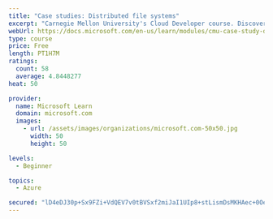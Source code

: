 ```yaml
---
title: "Case studies: Distributed file systems"
excerpt: "Carnegie Mellon University's Cloud Developer course. Discover how distributed file systems work, then learn about Hadoop and Ceph."
webUrl: https://docs.microsoft.com/en-us/learn/modules/cmu-case-study-distributed-file-systems/
type: course
price: Free
length: PT1H7M
ratings:
  count: 58
  average: 4.8448277
heat: 50

provider:
  name: Microsoft Learn
  domain: microsoft.com
  images:
    - url: /assets/images/organizations/microsoft.com-50x50.jpg
      width: 50
      height: 50

levels:
  - Beginner

topics:
  - Azure

secured: "lD4eDJ30p+Sx9FZi+VdQEV7v0tBVSxf2miJaI1UIp8+stLismDsMKHAec+0OeD4ptM2WUEwVTgmoQkMAStRe3Uq4Lr2Omob/XYABWc+D32ZZb5FaotaBPCpmPQE6LB1z8y2yYlYdLRnFJanPL7n5cXnV3xyec8yN6mPcqrBqHyFGP5jQvHbTOxBU4cWSCx5wkxchHSeChrZ3MUXOre3qxOyQ9asUTCH9W8PfHU3aYqChHMKSBP2Cdgu9Nc3ucrwK991Z5UNW5ZE24h/QKNvEprJ03hRsnY0KEcCUWsgSsPKUiQ3Y1ha1x2sBUnRX9PPd47iN/VpIXDc2ICIVGn1oISnqtpwNrkCYZuPEvvkJcYTUb0KKjZTY2HE8ICjJUom6FJl7scpcGGJDcUKMbdboLu13sU80kCQ3eOYpf7VkgbM=;YnJsaC0rbAm0/pbwpf+PmQ=="
---
```


